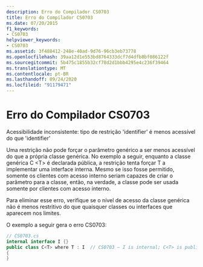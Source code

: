 ```yaml
---
description: Erro do Compilador CS0703
title: Erro do Compilador CS0703
ms.date: 07/20/2015
f1_keywords:
- CS0703
helpviewer_keywords:
- CS0703
ms.assetid: 3f488412-248e-40ad-9d76-96cb3eb73778
ms.openlocfilehash: 39aa12d1e553bd8764333dcf7d4dfb8bf086122f
ms.sourcegitcommit: 5b475c1855b32cf78d2d1bbb4295e4c236f39464
ms.translationtype: MT
ms.contentlocale: pt-BR
ms.lasthandoff: 09/24/2020
ms.locfileid: "91179471"
---
```

# <a name="compiler-error-cs0703"></a>Erro do Compilador CS0703

Acessibilidade inconsistente: tipo de restrição 'identifier' é menos acessível do que 'identifier'  
  
 Uma restrição não pode forçar o parâmetro genérico a ser menos acessível do que a própria classe genérica. No exemplo a seguir, enquanto a classe genérica C \<T> é declarada pública, a restrição tenta forçar T a implementar uma interface interna. Mesmo se isso fosse permitido, somente os clientes com acesso interno seriam capazes de criar o parâmetro para a classe, então, na verdade, a classe pode ser usada somente por clientes com acesso interno.  
  
 Para eliminar esse erro, verifique se o nível de acesso da classe genérica não é menos restritivo do que quaisquer classes ou interfaces que aparecem nos limites.  
  
 O exemplo a seguir gera o erro CS0703:  
  
```csharp  
// CS0703.cs  
internal interface I {}  
public class C<T> where T : I  // CS0703 – I is internal; C<T> is public  
{  
}  
```

